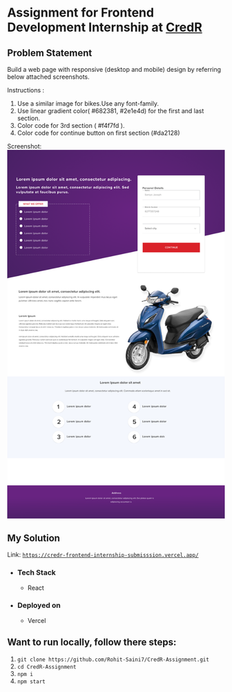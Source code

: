 # Assignment for Frontend Development Internship at [CredR](http://www.credr.com/)

## Problem Statement

 Build a web page with responsive (desktop and mobile) design by referring below attached screenshots.
 
Instructions :
  1. Use a similar image for bikes.Use any font-family.
  2. Use linear gradient color( #682381, #2e1e4d) for the first and last section.
  3. Color code for 3rd section ( #f4f7fd ).
  4. Color code for continue button on first section (#da2128)

Screenshot: 
![Required Page](/public/images/required-page.png)

## My Solution
Link: [`https://credr-frontend-internship-submisssion.vercel.app/`](https://credr-frontend-internship-submisssion.vercel.app//)
    
- ### Tech Stack
    - React

- ### Deployed on
    - Vercel

## Want to run locally, follow there steps:
  1. `git clone https://github.com/Rohit-Saini7/CredR-Assignment.git`
  2. `cd CredR-Assignment`
  3. `npm i`
  4. `npm start`
